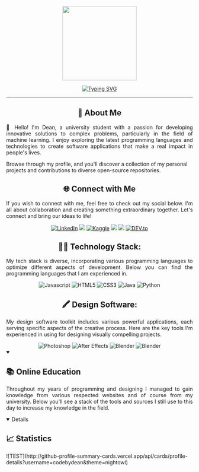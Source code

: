 <!-- Machine Learning GIF -->
<div id="header" align="center">
    <img src="https://media.giphy.com/media/v1.Y2lkPTc5MGI3NjExZjBjMjg2ZmU5NzRjZTQ4ZjZmMTEwYmQ2NzQyZDUyNTRiMzllNWJmNSZlcD12MV9pbnRlcm5hbF9naWZzX2dpZklkJmN0PXM/F04IIH8SwCB6iBa36I/giphy-downsized-large.gif" height="200px" width="auto">
</div>

<p align="center">
<a href="https://git.io/typing-svg"><img src="https://readme-typing-svg.demolab.com?font=&weight=600&pause=1000&color=2786B1&center=true&vCenter=true&random=false&width=435&lines=Future+Full+Stack+Software+Engineer;Self-taught+UI%2FUX+Designer;Passionate+with+AI+and+ML" alt="Typing SVG" /></a></p>
<hr>

<!-- Introduction Message -->
<div>
<h2 align="center">🚀 About Me</h2>
<p align="justify">👋 Hello! I'm Dean, a university student with a passion for developing innovative solutions to complex problems, particularly in the field of machine learning. I enjoy exploring the latest programming languages and technologies to create software applications that make a real impact in people's lives. 

Browse through my profile, and you'll discover a collection of my personal projects and contributions to diverse open-source repositories.
</p>
</div>


<!-- Connect with Me -->
<div>
    <h2 align="center">🌐 Connect with Me</h2>
    <p align="justify">
    If you wish to connect with me, feel free to check out my social below. I'm all about collaboration and creating something extraordinary together. Let's connect and bring our ideas to life!
    </p>
</div>
<div align="center">
        <a href="https://www.linkedin.com/in/codebydean" target="_blank"><img src="https://img.shields.io/badge/-codebydean-0A66C2?logo=linkedin&logoColor=white&style=for-the-badge" alt="LinkedIn"></a>
        <a href="https://www.credly.com/users/codebydean" target="_blank"><img src="https://img.shields.io/badge/-Credly-orange?logo=credly&logoColor=white&style=for-the-badge"></a>
        <a href="https://www.kaggle.com/deanjoanidhi" target="_blank"><img src="https://img.shields.io/badge/-Kaggle-white?logo=kaggle&style=for-the-badge" alt="Kaggle"></a>
        <a href="https://hashnode.com/@codebydean" target="_blank"><img src="https://img.shields.io/badge/-Hashnode-2962FF?logo=hashnode&logoColor=white&style=for-the-badge"></a>
        <img src="https://img.shields.io/badge/codebydean-5865F2?style=for-the-badge&logo=discord&logoColor=white">
        <a href="https://dev.to/codebydean" target="_blank"><img src="https://img.shields.io/badge/-Dev.to-black?logo=dev.to&logoColor=white&style=for-the-badge&logoWidth=30" alt="DEV.to"></a>
</div>

<!-- Github Stats 
<h3 align="center">📈 Github Statistics:</h3>
<div align="center">
    <a href="https://github.com/codebydean">
        <img src="https://github-readme-stats.vercel.app/api?username=codebydean&show_icons=true&count_private=true&number_format=long&theme=transparent"/>
    </a>
</div> -->

<!-- Programming Languages -->
<h2 align="center">👨‍💻 Technology Stack:</h2>
<p align="justify">
    My tech stack is diverse, incorporating various programming languages to optimize different aspects of development. Below you can find the programming languages that I am experienced in.
    </p>
<div align="center">
    <img src="https://img.shields.io/badge/-JavaScript-F7DF1E?logo=javascript&logoColor=black&style=for-the-badge&logoWidth=20" alt="Javascript">
    <img src="https://img.shields.io/badge/-HTML5-E34F26?logo=html5&logoColor=white&style=for-the-badge&logoWidth=20" alt="HTML5">
    <img src="https://img.shields.io/badge/-CSS3-1572B6?logo=css3&logoColor=white&style=for-the-badge&logoWidth=20" alt="CSS3">
    <img src="https://img.shields.io/badge/-Java-f89820?logo=java&logoColor=white&style=for-the-badge&logoWidth=20" alt="Java">
    <img src="https://img.shields.io/badge/Python-FFD43B?style=for-the-badge&logo=python&logoColor=blue" alt="Python">
</div>

<!-- Design Software -->
<h2 align="center">🖍 Design Software:</h2>
<p align="justify">
    My design software toolkit includes various powerful applications, each serving specific aspects of the creative process. Here are the key tools I'm experienced in using for designing visually compelling projects.
    </p>
<div align="center">
    <img src="https://img.shields.io/badge/Adobe%20Photoshop-31A8FF?style=for-the-badge&logo=Adobe%20Photoshop&logoColor=black" alt="Photoshop">
    <img src="https://img.shields.io/badge/Adobe%20after%20affects-CF96FD?style=for-the-badge&logo=Adobe%20after%20effects&logoColor=393665" alt="After Effects">
    <img src="https://img.shields.io/badge/blender-%23F5792A.svg?style=for-the-badge&logo=blender&logoColor=white" alt="Blender">
    <img src="https://img.shields.io/badge/Figma-F24E1E?style=for-the-badge&logo=figma&logoColor=white" alt="Blender">
</div>

<!-- Education -->
<details open>
<summary><h2>📚 Online Education</h2></summary>
<p align="justify">
    Throughout my years of programming and designing I managed to gain knowledge from various respected websites and of course from my university. Below you'll see a stack of the tools and sources I still use to this day to increase my knowledge in the field.
</p>
</details>

<!-- Github Statistics -->
<details open>
<sumamry><h2>📈 Statistics</h2></summary>
![TEST](http://github-profile-summary-cards.vercel.app/api/cards/profile-details?username=codebydean&theme=nightowl)
</details>



